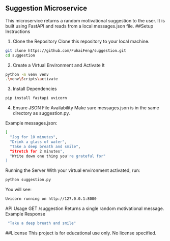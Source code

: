 ## Suggestion Microservice
This microservice returns a random motivational suggestion to the user.
It is built using FastAPI and reads from a local messages.json file.
##Setup Instructions
1. Clone the Repository
Clone this repository to your local machine.

```bash
git clone https://github.com/FuhaiFeng/suggestion.git
cd suggestion
```
2. Create a Virtual Environment and Activate It

```bash
python -m venv venv
.\venv\Scripts\activate
```
3. Install Dependencies

```bash
pip install fastapi uvicorn
```
4. Ensure JSON File Availability
Make sure messages.json is in the same directory as suggestion.py.

Example messages.json:

```bash
[
  "Jog for 10 minutes",
  "Drink a glass of water",
  "Take a deep breath and smile",
  "Stretch for 2 minutes",
  "Write down one thing you're grateful for"
]
```
Running the Server
With your virtual environment activated, run:
```bash
python suggestion.py
```
You will see:
```bash
Uvicorn running on http://127.0.0.1:8000
```
API Usage
GET /suggestion
Returns a single random motivational message.
 Example Response
```bash
 "Take a deep breath and smile"
```

##License
This project is for educational use only. No license specified.


